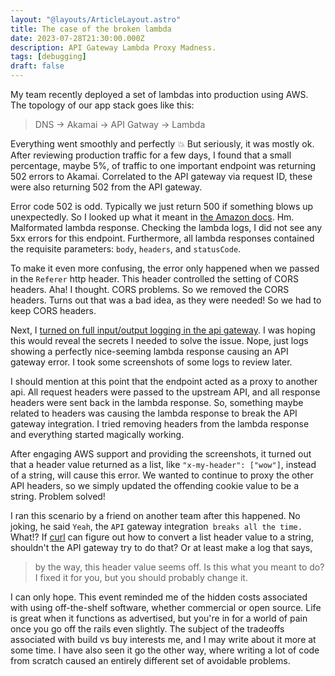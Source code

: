 ```yaml
---
layout: "@layouts/ArticleLayout.astro"
title: The case of the broken lambda
date: 2023-07-28T21:30:00.000Z
description: API Gateway Lambda Proxy Madness.
tags: [debugging]
draft: false
---
```


My team recently deployed a set of lambdas into production using AWS. The topology of our app stack goes like this:

> DNS -> Akamai -> API Gatway -> Lambda

Everything went smoothly and perfectly :boom: But seriously, it was mostly ok. After reviewing production traffic for a few days, I found that a small percentage, maybe 5%, of traffic to one important endpoint was returning 502 errors to Akamai. Correlated to the API gateway via request ID, these were also returning 502 from the API gateway.

Error code 502 is odd. Typically we just return 500 if something blows up unexpectedly. So I looked up what it meant in [the Amazon docs](https://docs.aws.amazon.com/apigateway/latest/developerguide/set-up-lambda-proxy-integrations.html#api-gateway-simple-proxy-for-lambda-output-format). Hm. Malformated lambda response. Checking the lambda logs, I did not see any 5xx errors for this endpoint. Furthermore, all lambda responses contained the requisite parameters: `body`, `headers`, and `statusCode`.

To make it even more confusing, the error only happened when we passed in the `Referer` http header. This header controlled the setting of CORS headers. Aha! I thought. CORS problems. So we removed the CORS headers. Turns out that was a bad idea, as they were needed! So we had to keep CORS headers. 

Next, I [turned on full input/output logging in the api gateway](https://docs.aws.amazon.com/apigateway/latest/developerguide/view-cloudwatch-log-events-in-cloudwatch-console.html). I was hoping this would reveal the secrets I needed to solve the issue. Nope, just logs showing a perfectly nice-seeming lambda response causing an API gateway error. I took some screenshots of some logs to review later.

I should mention at this point that the endpoint acted as a proxy to another api. All request headers were passed to the upstream API, and all response headers were sent back in the lambda response. So, something maybe related to headers was causing the lambda response to break the API gateway integration. I tried removing headers from the lambda response and everything started magically working.

After engaging AWS support and providing the screenshots, it turned out that a header value returned as a list, like `"x-my-header": ["wow"]`, instead of a string, will cause this error. We wanted to continue to proxy the other API headers, so we simply updated the offending cookie value to be a string. Problem solved!

I ran this scenario by a friend on another team after this happened. No joking, he said `Yeah`, the `API` gateway integration` breaks all the time.` What!? If [curl](https://curl.se/docs/manpage.html) can figure out how to convert a list header value to a string, shouldn't the API gateway try to do that? Or at least make a log that says, 
> by the way, this header value seems off. Is this what you meant to do? I fixed it for you, but you should probably change it.

I can only hope. This event reminded me of the hidden costs associated with using off-the-shelf software, whether commercial or open source. Life is great when it functions as advertised, but you're in for a world of pain once you go off the rails even slightly. The subject of the tradeoffs associated with build vs buy interests me, and I may write about it more at some time. I have also seen it go the other way, where writing a lot of code from scratch caused an entirely different set of avoidable problems.
